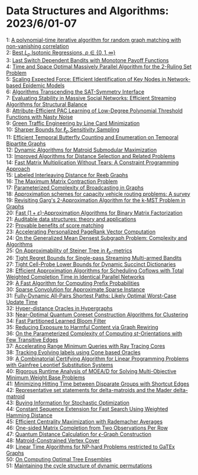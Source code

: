 # Data Structures and Algorithms: 2023/6/01-07  
1: [A polynomial-time iterative algorithm for random graph matching with  non-vanishing correlation](https://doi.org/10.48550/arXiv.2306.00266)  
2: [Best $L_p$ Isotonic Regressions, $p \in \{0, 1, \infty\}$](https://doi.org/10.48550/arXiv.2306.00269)  
3: [Last Switch Dependent Bandits with Monotone Payoff Functions](https://doi.org/10.48550/arXiv.2306.00338)  
4: [Time and Space Optimal Massively Parallel Algorithm for the 2-Ruling Set  Problem](https://doi.org/10.48550/arXiv.2306.00432)  
5: [Scaling Expected Force: Efficient Identification of Key Nodes in  Network-based Epidemic Models](https://doi.org/10.48550/arXiv.2306.00606)  
6: [Algorithms Transcending the SAT-Symmetry Interface](https://doi.org/10.48550/arXiv.2306.00613)  
7: [Evaluating Stability in Massive Social Networks: Efficient Streaming  Algorithms for Structural Balance](https://doi.org/10.48550/arXiv.2306.00668)  
8: [Attribute-Efficient PAC Learning of Low-Degree Polynomial Threshold  Functions with Nasty Noise](https://doi.org/10.48550/arXiv.2306.00673)  
9: [Green Traffic Engineering by Line Card Minimization](https://doi.org/10.48550/arXiv.2306.00726)  
10: [Sharper Bounds for $\ell_p$ Sensitivity Sampling](https://doi.org/10.48550/arXiv.2306.00732)  
11: [Efficient Temporal Butterfly Counting and Enumeration on Temporal  Bipartite Graphs](https://doi.org/10.48550/arXiv.2306.00893)  
12: [Dynamic Algorithms for Matroid Submodular Maximization](https://doi.org/10.48550/arXiv.2306.00959)  
13: [Improved Algorithms for Distance Selection and Related Problems](https://doi.org/10.48550/arXiv.2306.01073)  
14: [Fast Matrix Multiplication Without Tears: A Constraint Programming  Approach](https://doi.org/10.48550/arXiv.2306.01097)  
15: [Labeled Interleaving Distance for Reeb Graphs](https://doi.org/10.48550/arXiv.2306.01186)  
16: [The Maximum Matrix Contraction Problem](https://doi.org/10.48550/arXiv.2306.01349)  
17: [Parameterized Complexity of Broadcasting in Graphs](https://doi.org/10.48550/arXiv.2306.01536)  
18: [Approximation schemes for capacity vehicle routing problems: A survey](https://doi.org/10.48550/arXiv.2306.01826)  
19: [Revisiting Garg's 2-Approximation Algorithm for the k-MST Problem in  Graphs](https://doi.org/10.48550/arXiv.2306.01867)  
20: [Fast $(1+\varepsilon)$-Approximation Algorithms for Binary Matrix  Factorization](https://doi.org/10.48550/arXiv.2306.01869)  
21: [Auditable data structures: theory and applications](https://doi.org/10.48550/arXiv.2306.01886)  
22: [Provable benefits of score matching](https://doi.org/10.48550/arXiv.2306.01993)  
23: [Accelerating Personalized PageRank Vector Computation](https://doi.org/10.48550/arXiv.2306.02102)  
24: [On the Generalized Mean Densest Subgraph Problem: Complexity and  Algorithms](https://doi.org/10.48550/arXiv.2306.02172)  
25: [On Approximability of Steiner Tree in $\ell_p$-metrics](https://doi.org/10.48550/arXiv.2306.02189)  
26: [Tight Regret Bounds for Single-pass Streaming Multi-armed Bandits](https://doi.org/10.48550/arXiv.2306.02208)  
27: [Tight Cell-Probe Lower Bounds for Dynamic Succinct Dictionaries](https://doi.org/10.48550/arXiv.2306.02253)  
28: [Efficient Approximation Algorithms for Scheduling Coflows with Total  Weighted Completion Time in Identical Parallel Networks](https://doi.org/10.48550/arXiv.2306.02293)  
29: [A Fast Algorithm for Computing Prefix Probabilities](https://doi.org/10.48550/arXiv.2306.02303)  
30: [Sparse Convolution for Approximate Sparse Instance](https://doi.org/10.48550/arXiv.2306.02381)  
31: [Fully-Dynamic All-Pairs Shortest Paths: Likely Optimal Worst-Case Update  Time](https://doi.org/10.48550/arXiv.2306.02662)  
32: [Hyper-distance Oracles in Hypergraphs](https://doi.org/10.48550/arXiv.2306.02696)  
33: [Near-Optimal Quantum Coreset Construction Algorithms for Clustering](https://doi.org/10.48550/arXiv.2306.02826)  
34: [Fast Partitioned Learned Bloom Filter](https://doi.org/10.48550/arXiv.2306.02846)  
35: [Reducing Exposure to Harmful Content via Graph Rewiring](https://doi.org/10.48550/arXiv.2306.07930)  
36: [On the Parameterized Complexity of Computing $st$-Orientations with Few  Transitive Edges](https://doi.org/10.48550/arXiv.2306.03196)  
37: [Accelerating Range Minimum Queries with Ray Tracing Cores](https://doi.org/10.48550/arXiv.2306.03282)  
38: [Tracking Evolving labels using Cone based Oracles](https://doi.org/10.48550/arXiv.2306.03306)  
39: [A Combinatorial Certifying Algorithm for Linear Programming Problems  with Gainfree Leontief Substitution Systems](https://doi.org/10.48550/arXiv.2306.03368)  
40: [Rigorous Runtime Analysis of MOEA/D for Solving Multi-Objective Minimum  Weight Base Problems](https://doi.org/10.48550/arXiv.2306.03409)  
41: [Minimizing Hitting Time between Disparate Groups with Shortcut Edges](https://doi.org/10.48550/arXiv.2306.03571)  
42: [Representative set statements for delta-matroids and the Mader  delta-matroid](https://doi.org/10.48550/arXiv.2306.03605)  
43: [Buying Information for Stochastic Optimization](https://doi.org/10.48550/arXiv.2306.03607)  
44: [Constant Sequence Extension for Fast Search Using Weighted Hamming  Distance](https://doi.org/10.48550/arXiv.2306.03612)  
45: [Efficient Centrality Maximization with Rademacher Averages](https://doi.org/10.48550/arXiv.2306.03651)  
46: [One-sided Matrix Completion from Two Observations Per Row](https://doi.org/10.48550/arXiv.2306.04049)  
47: [Quantum Distance Calculation for $\epsilon$-Graph Construction](https://doi.org/10.48550/arXiv.2306.04290)  
48: [Matroid-Constrained Vertex Cover](https://doi.org/10.48550/arXiv.2306.04342)  
49: [Linear Time Algorithms for NP-hard Problems restricted to GaTEx Graphs](https://doi.org/10.48550/arXiv.2306.04367)  
50: [On Computing Optimal Tree Ensembles](https://doi.org/10.48550/arXiv.2306.04423)  
51: [Maintaining the cycle structure of dynamic permutations](https://doi.org/10.48550/arXiv.2306.04470)  